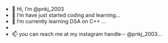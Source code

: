 - 👋 Hi, I’m @pnkj_2003
- 👀 I’m have just started coding and learning...
- 🌱 I’m currently learning DSA on C++ ...
-
- 📫 you can reach me at my instagram handle--  @pnkj_2003...

<!---
probin-dhakal/probin-dhakal is a ✨ special ✨ repository because its `README.md` (this file) appears on your GitHub profile.
You can click the Preview link to take a look at your changes.
--->
